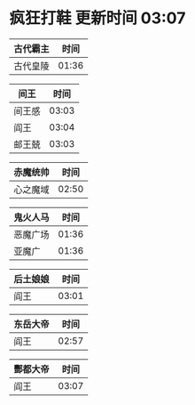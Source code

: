 # 疯狂打鞋 更新时间 03:07

| 古代霸主   | 时间    |
|--------|-------|
| 古代皇陵 | 01:36 |

| 间王   | 时间    |
|--------|-------|
| 间王感 | 03:03 |
| 阎王 | 03:04 |
| 邮王兢 | 03:03 |

| 赤魔统帅   | 时间    |
|--------|-------|
| 心之魔域 | 02:50 |

| 鬼火人马   | 时间    |
|--------|-------|
| 恶魔广场 | 01:36 |
| 亚魔广 | 01:36 |

| 后土娘娘   | 时间    |
|--------|-------|
| 阎王 | 03:01 |

| 东岳大帝   | 时间    |
|--------|-------|
| 阎王 | 02:57 |

| 酆都大帝   | 时间    |
|--------|-------|
| 阎王 | 03:07 |